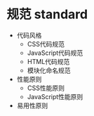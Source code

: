 ﻿
规范 standard
============================

 * 代码风格
    * CSS代码规范
    * JavaScript代码规范
    * HTML代码规范
    * 模块化命名规范
 * 性能原则
    * CSS性能原则
    * JavaScript性能原则
 * 易用性原则